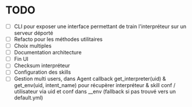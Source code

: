 # TODO

- [ ] CLI pour exposer une interface permettant de train l'interpréteur sur un serveur déporté
- [ ] Refacto pour les méthodes utilitaires
- [ ] Choix multiples
- [ ] Documentation architecture
- [ ] Fin UI
- [ ] Checksum interpréteur
- [ ] Configuration des skills
- [ ] Gestion multi users, dans Agent callback get_interpreter(uid) & get_env(uid, intent_name) pour récupèrer interpréteur & skill conf / utilisateur via uid et conf dans __env (fallback si pas trouvé vers un default.yml)
